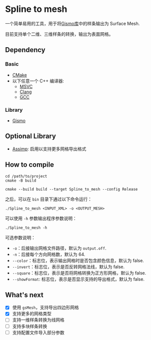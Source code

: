 # Spline to mesh

一个简单易用的工具，用于将[Gismo库](https://github.com/gismo/gismo)中的样条输出为 Surface Mesh.

目前支持单个二维、三维样条的转换，输出为表面网格。

## Dependency

### Basic
- [CMake](https://cmake.org/)
- 以下任意一个 C++ 编译器:
    - [MSVC](https://visualstudio.microsoft.com/zh-hans/vs/features/cplusplus/)
    - [Clang](https://clang.llvm.org/)
    - [GCC](https://gcc.gnu.org/)
### Library
- [Gismo](https://github.com/gismo/gismo)

## Optional Library
- [Assimp](https://github.com/assimp/assimp): 启用以支持更多网格导出格式

## How to compile
```shell
cd /path/to/project
cmake -B build

cmake --build build --target Spline_to_mesh --config Release
```

之后，可以在 `bin` 目录下通过以下命令运行：
```shell
./Spline_to_mesh <INPUT_XML> -o <OUTPUT_MESH>
```
可以使用 `-h` 参数输出程序参数说明：
```shell
./Spline_to_mesh -h
```
可选参数说明：
- `-o`：后接输出网格文件路径，默认为 `output.off`.
- `-n`：后接每个方向网格数，默认为 64.
- `--color`：标志位，表示输出网格时是否包含颜色信息，默认为 false.
- `--invert`：标志位，表示是否反转网格法线，默认为 false.
- `--square`：标志位，表示是否将网格转换为正方形网格，默认为 false.
- `--showFormat`: 标志位，表示是否显示支持的导出格式，默认为 false.

## What's next

- [x] 使用 `gsMesh`，支持导出四边形网格
- [x] 支持更多的网格类型
- [ ] 支持一维样条转换为线网格
- [ ] 支持多块样条转换
- [ ] 支持配置文件导入部分参数
